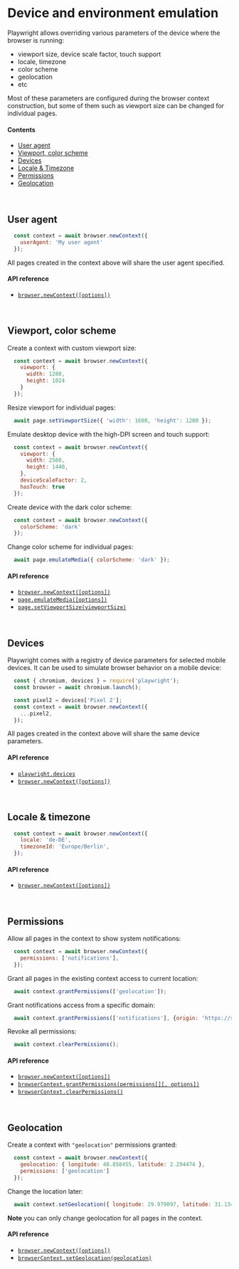 # Device and environment emulation

Playwright allows overriding various parameters of the device where the browser is running:
  - viewport size, device scale factor, touch support
  - locale, timezone
  - color scheme
  - geolocation
  - etc

Most of these parameters are configured during the browser context construction, but some of them such as viewport size can be changed for individual pages.

#### Contents
- [User agent](#user-agent)
- [Viewport, color scheme](#viewport-color-scheme)
- [Devices](#devices)
- [Locale & Timezone](#locale--timezone)
- [Permissions](#permissions)
- [Geolocation](#geolocation)

<br/>

## User agent

```js
  const context = await browser.newContext({
    userAgent: 'My user agent'
  });
```

All pages created in the context above will share the user agent specified.

#### API reference

- [`browser.newContext([options])`](./api.md#browsernewcontextoptions)

<br/>

## Viewport, color scheme

Create a context with custom viewport size:

```js
  const context = await browser.newContext({
    viewport: {
      width: 1280,
      height: 1024
    }
  });

```
Resize viewport for individual pages:

```js
  await page.setViewportSize({ 'width': 1600, 'height': 1200 });
```

Emulate desktop device with the high-DPI screen and touch support:

```js
  const context = await browser.newContext({
    viewport: {
      width: 2560,
      height: 1440,
    },
    deviceScaleFactor: 2,
    hasTouch: true
  });
```

Create device with the dark color scheme:
```js
  const context = await browser.newContext({
    colorScheme: 'dark'
  });
```

Change color scheme for individual pages:

```js
  await page.emulateMedia({ colorScheme: 'dark' });
```

#### API reference

- [`browser.newContext([options])`](./api.md#browsernewcontextoptions)
- [`page.emulateMedia([options])`](./api.md#pageemulatemediaoptions)
- [`page.setViewportSize(viewportSize)`](./api.md#pagesetviewportsizeviewportsize)

<br/>

## Devices

Playwright comes with a registry of device parameters for selected mobile devices. It can be used to simulate browser behavior on a mobile device:

```js
  const { chromium, devices } = require('playwright');
  const browser = await chromium.launch();

  const pixel2 = devices['Pixel 2'];
  const context = await browser.newContext({
    ...pixel2,
  });
```

All pages created in the context above will share the same device parameters.

#### API reference

- [`playwright.devices`](./api.md#playwrightdevices)
- [`browser.newContext([options])`](./api.md#browsernewcontextoptions)

<br/>

## Locale & timezone

```js
  const context = await browser.newContext({
    locale: 'de-DE',
    timezoneId: 'Europe/Berlin',
  });
```

#### API reference

- [`browser.newContext([options])`](./api.md#browsernewcontextoptions)

<br/>

## Permissions

Allow all pages in the context to show system notifications:
```js
  const context = await browser.newContext({
    permissions: ['notifications'],
  });
```

Grant all pages in the existing context access to current location:
```js
  await context.grantPermissions(['geolocation']);
```

Grant notifications access from a specific domain:
```js
  await context.grantPermissions(['notifications'], {origin: 'https://skype.com'} );
```
Revoke all permissions:
```js
  await context.clearPermissions();
```

#### API reference

- [`browser.newContext([options])`](./api.md#browsernewcontextoptions)
- [`browserContext.grantPermissions(permissions[][, options])`](./api.md#browsercontextgrantpermissionspermissions-options)
- [`browserContext.clearPermissions()`](./api.md#browsercontextclearpermissions)

<br/>

## Geolocation
Create a context with `"geolocation"` permissions granted:
```js
  const context = await browser.newContext({
    geolocation: { longitude: 48.858455, latitude: 2.294474 },
    permissions: ['geolocation']
  });
```
Change the location later:

```js
  await context.setGeolocation({ longitude: 29.979097, latitude: 31.134256 };
```
**Note** you can only change geolocation for all pages in the context.

#### API reference

- [`browser.newContext([options])`](./api.md#browsernewcontextoptions)
- [`browserContext.setGeolocation(geolocation)`](./api.md#browsercontextsetgeolocationgeolocation)

<br/>
